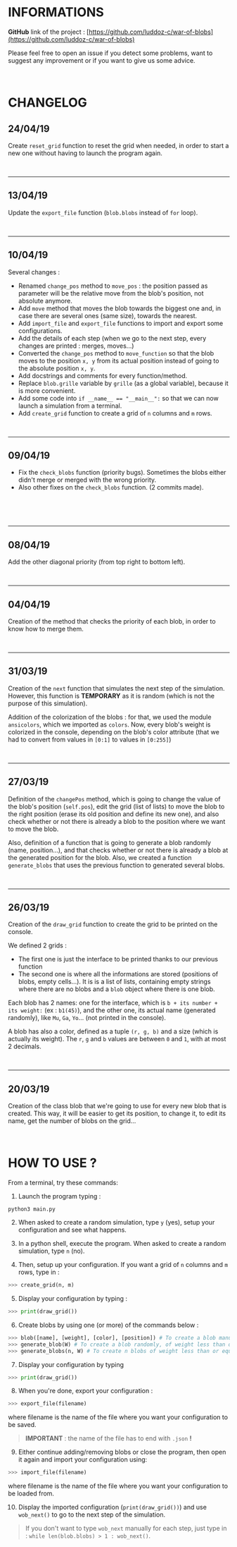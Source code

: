 # INFORMATIONS

**GitHub** link of the project : [https://github.com/luddoz-c/war-of-blobs](https://github.com/luddoz-c/war-of-blobs)

Please feel free to open an issue if you detect some problems, want to suggest any improvement or if you want to give us some advice.

<br>
 
# CHANGELOG

## 24/04/19

Create `reset_grid` function to reset the grid when needed, in order to start a new
one without having to launch the program again.

<br>

---

## 13/04/19

Update the `export_file` function (`blob.blobs` instead of `for` loop).

<br>

---

## 10/04/19

Several changes :
* Renamed `change_pos` method to `move_pos` : the position passed as parameter will be the relative move from the blob's position,
not absolute anymore.
* Add `move` method that moves the blob towards the biggest one and, in case there are several ones (same size), towards the nearest.
* Add `import_file` and `export_file` functions to import and export some configurations.
* Add the details of each step (when we go to the next step, every changes are printed : merges, moves...)
* Converted the `change_pos` method to `move_function` so that the blob moves to the position `x, y` from its actual position instead
of going to the absolute position `x, y`.
* Add docstrings and comments for every function/method.
* Replace `blob.grille` variable by `grille` (as a global variable), because it is more convenient.
* Add some code into `if __name__ == "__main__":` so that we can now launch a simulation from a terminal.
* Add `create_grid` function to create a grid of `n` columns and `m` rows.

<br>

--- 


## 09/04/19

* Fix the `check_blobs` function (priority bugs). Sometimes the blobs either didn't merge or merged with the wrong priority.
* Also other fixes on the `check_blobs` function. (2 commits made).

<br>
<br>
<br>

---

## 08/04/19

Add the other diagonal priority (from top right to bottom left).

<br>

---

## 04/04/19

Creation of the method that checks the priority of each blob, in order to know how to merge them.

<br>

---

## 31/03/19

Creation of the `next` function that simulates the next step of the simulation. However, this function is **TEMPORARY** as it is random (which is not the purpose of this simulation). 

Addition of the colorization of the blobs : for that, we used the module `ansicolors`, which we imported as `colors`. Now, every blob's weight is colorized in the console, depending on the blob's color attribute (that we had to convert from values in `[0:1]` to values in `[0:255]`)

<br>

---

## 27/03/19

Definition of the `changePos` method, which is going to change the value of the blob's position (`self.pos`), edit the grid (list of lists) to move the blob to the right position (erase its old position and define its new one), and also check whether or not there is already a blob to the position where we want to move the blob.

Also, definition of a function that is going to generate a blob randomly (name, position...), and that checks whether or not there is already a blob at the generated position for the blob. Also, we created a function `generate_blobs` that uses the previous function to generated several blobs.

<br>

---

## 26/03/19

Creation of the `draw_grid` function to create the grid to be printed on the console.

We defined 2 grids :
* The first one is just the interface to be printed thanks to our previous function
* The second one is where all the informations are stored (positions of blobs, empty cells...). It is is a list of lists, containing empty strings where there are no blobs and a `blob` object where there is one blob.

Each blob has 2 names: one for the interface, which is `b + its number + its weight:` (ex : `b1(45)`), and the other one, its actual name (generated randomly), like `Mu`, `Ga`, `Yo`... (not printed in the console).

A blob has also a color, defined as a tuple `(r, g, b)` and a size (which is actually its weight). The `r`, `g` and `b` values are between `0` and `1`, with at most 2 decimals.

<br>

---

## 20/03/19

Creation of the class blob that we're going to use for every new blob that is created. This way, it will be easier to get its position, to change it, to edit its name, get the number of blobs on the grid...

<br>

# HOW TO USE ?

From a terminal, try these commands:

1. Launch the program typing :
```
python3 main.py
```

2. When asked to create a random simulation, type `y` (yes), setup your configuration and see what happens.

3. In a python shell, execute the program. When asked to create a random simulation, type `n` (no).
4. Then, setup up your configuration. If you want a grid of `n` columns and `m` rows, type in : 
```python
>>> create_grid(n, m)
```
5. Display your configuration by typing : 
```python
>>> print(draw_grid())
```
6. Create blobs by using one (or more) of the commands below :
```python
>>> blob([name], [weight], [color], [position]) # To create a blob manually
>>> generate_blob(W) # To create a blob randomly, of weight less than or equal to W
>>> generate_blobs(n, W) # To create n blobs of weight less than or equal to W
```
7. Display your configuration by typing
```python
>>> print(draw_grid())
```
8. When you're done, export your configuration :
```python
>>> export_file(filename)
```
where filename is the name of the file where you want your configuration to be saved.
> **IMPORTANT** : the name of the file has to end with `.json` **!**
9. Either continue adding/removing blobs or close the program, then open it again and import your configuration using:
```python
>>> import_file(filename)
```
where filename is the name of the file where you want your configuration to be loaded from.

10. Display the imported configuration (`print(draw_grid())`) and use `wob_next()` to go to the next step of the simulation.
> If you don't want to type `wob_next` manually for each step, just type in : `while len(blob.blobs) > 1 : wob_next()`.